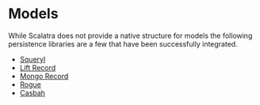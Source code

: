 
Models
======

While Scalatra does not provide a native structure for models the
following persistence libraries are a few that have been successfully
integrated.

* [Squeryl](http://squeryl.org/)
* [Lift Record](http://www.liftweb.com/)
* [Mongo Record](http://www.assembla.com/spaces/liftweb/wiki/lift-mongodb-record)
* [Rogue](http://engineering.foursquare.com/2011/01/21/rogue-a-type-safe-scala-dsl-for-querying-mongodb/)
* [Casbah](https://github.com/JanxSpirit/scalatra-mongodb.g8)
